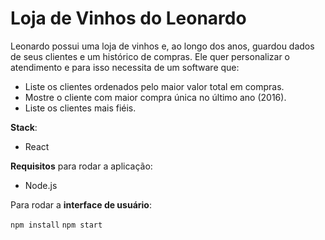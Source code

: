 # Loja de Vinhos do Leonardo #

Leonardo possui uma loja de vinhos e, ao longo dos anos, guardou dados de seus clientes e um
histórico de compras. Ele quer personalizar o atendimento e para isso necessita de um software que:

* Liste os clientes ordenados pelo maior valor total em compras.
* Mostre o cliente com maior compra única no último ano (2016).
* Liste os clientes mais fiéis.


**Stack**:
* React

**Requisitos** para rodar a aplicação:
* Node.js

Para rodar a **interface de usuário**: 

```npm install```
```npm start```
